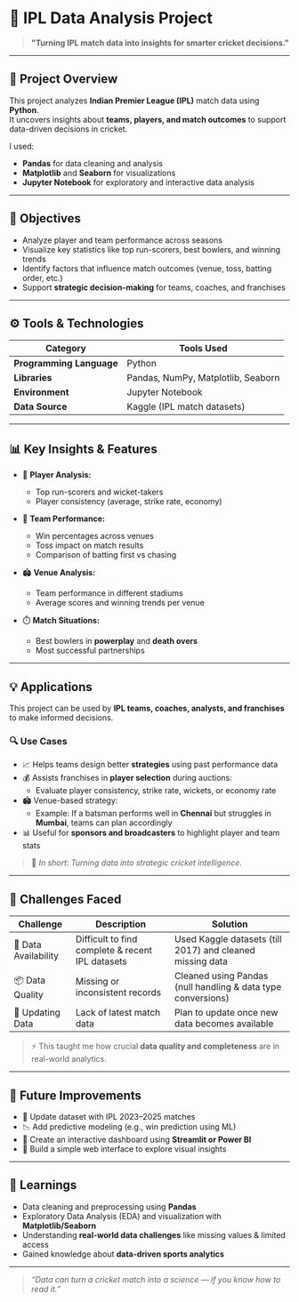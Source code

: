 # 🏏 IPL Data Analysis Project

> **"Turning IPL match data into insights for smarter cricket decisions."**

---

## 📘 Project Overview

This project analyzes **Indian Premier League (IPL)** match data using **Python**.  
It uncovers insights about **teams, players, and match outcomes** to support data-driven decisions in cricket.

I used:
- **Pandas** for data cleaning and analysis  
- **Matplotlib** and **Seaborn** for visualizations  
- **Jupyter Notebook** for exploratory and interactive data analysis  

---

## 🎯 Objectives

- Analyze player and team performance across seasons  
- Visualize key statistics like top run-scorers, best bowlers, and winning trends  
- Identify factors that influence match outcomes (venue, toss, batting order, etc.)  
- Support **strategic decision-making** for teams, coaches, and franchises  

---

## ⚙️ Tools & Technologies

| Category | Tools Used |
|-----------|-------------|
| **Programming Language** | Python |
| **Libraries** | Pandas, NumPy, Matplotlib, Seaborn |
| **Environment** | Jupyter Notebook |
| **Data Source** | Kaggle (IPL match datasets) |

---

## 📊 Key Insights & Features

- 🏏 **Player Analysis:**  
  - Top run-scorers and wicket-takers  
  - Player consistency (average, strike rate, economy)

- 🧠 **Team Performance:**  
  - Win percentages across venues  
  - Toss impact on match results  
  - Comparison of batting first vs chasing  

- 🏟️ **Venue Analysis:**  
  - Team performance in different stadiums  
  - Average scores and winning trends per venue  

- ⏱️ **Match Situations:**  
  - Best bowlers in **powerplay** and **death overs**  
  - Most successful partnerships  

---

## 💡 Applications

This project can be used by **IPL teams, coaches, analysts, and franchises** to make informed decisions.

### 🔍 **Use Cases**
- 📈 Helps teams design better **strategies** using past performance data  
- 💰 Assists franchises in **player selection** during auctions:
  - Evaluate player consistency, strike rate, wickets, or economy rate  
- 🏟️ Venue-based strategy:
  - Example: If a batsman performs well in **Chennai** but struggles in **Mumbai**, teams can plan accordingly  
- 📊 Useful for **sponsors and broadcasters** to highlight player and team stats

> 🧠 *In short: Turning data into strategic cricket intelligence.*

---

## 🧩 Challenges Faced

| Challenge | Description | Solution |
|------------|-------------|-----------|
| 📅 Data Availability | Difficult to find complete & recent IPL datasets | Used Kaggle datasets (till 2017) and cleaned missing data |
| 📦 Data Quality | Missing or inconsistent records | Cleaned using Pandas (null handling & data type conversions) |
| 🔄 Updating Data | Lack of latest match data | Plan to update once new data becomes available |

> ⚡ This taught me how crucial **data quality and completeness** are in real-world analytics.

---

## 🚀 Future Improvements

- 📆 Update dataset with IPL 2023–2025 matches  
- 📉 Add predictive modeling (e.g., win prediction using ML)  
- 🧠 Create an interactive dashboard using **Streamlit or Power BI**  
- 📲 Build a simple web interface to explore visual insights

---

## 🧠 Learnings

- Data cleaning and preprocessing using **Pandas**  
- Exploratory Data Analysis (EDA) and visualization with **Matplotlib/Seaborn**  
- Understanding **real-world data challenges** like missing values & limited access  
- Gained knowledge about **data-driven sports analytics**

--- 

> *“Data can turn a cricket match into a science — if you know how to read it.”*
